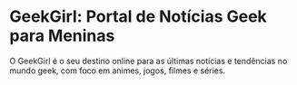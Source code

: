 # GeekGirl: Portal de Notícias Geek para Meninas

O GeekGirl é o seu destino online para as últimas notícias e tendências no mundo geek, com foco em animes, jogos, filmes e séries.
